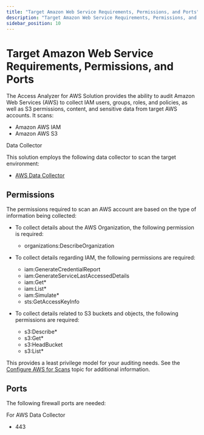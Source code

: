 ```yaml
---
title: "Target Amazon Web Service Requirements, Permissions, and Ports"
description: "Target Amazon Web Service Requirements, Permissions, and Ports"
sidebar_position: 10
---
```


# Target Amazon Web Service Requirements, Permissions, and Ports

The Access Analyzer for AWS Solution provides the ability to audit Amazon Web Services (AWS) to
collect IAM users, groups, roles, and policies, as well as S3 permissions, content, and sensitive
data from target AWS accounts. It scans:

- Amazon AWS IAM
- Amazon AWS S3

Data Collector

This solution employs the following data collector to scan the target environment:

- [AWS Data Collector](/docs/accessanalyzer/12.0/admin/datacollector/aws/overview.md)

## Permissions

The permissions required to scan an AWS account are based on the type of information being
collected:

- To collect details about the AWS Organization, the following permission is required:

    - organizations:DescribeOrganization

- To collect details regarding IAM, the following permissions are required:

    - iam:GenerateCredentialReport
    - iam:GenerateServiceLastAccessedDetails
    - iam:Get\*
    - iam:List\*
    - iam:Simulate\*
    - sts:GetAccessKeyInfo

- To collect details related to S3 buckets and objects, the following permissions are required:

    - s3:Describe\*
    - s3:Get\*
    - s3:HeadBucket
    - s3:List\*

This provides a least privilege model for your auditing needs. See the
[Configure AWS for Scans](/docs/accessanalyzer/12.0/requirements/aws/aws_2.md) topic for additional information.

## Ports

The following firewall ports are needed:

For AWS Data Collector

- 443
